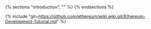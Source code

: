 {% sections "introduction", "" %}
{% endsections %}

{% include "git+https://github.com/ethereum/wiki.wiki.git/Ethereum-Development-Tutorial.md" %}